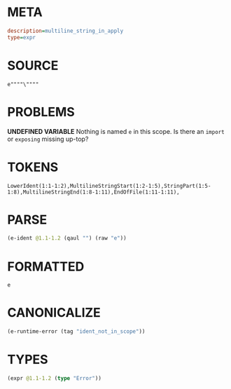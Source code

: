 # META
~~~ini
description=multiline_string_in_apply
type=expr
~~~
# SOURCE
~~~roc
e""""\""""
~~~
# PROBLEMS
**UNDEFINED VARIABLE**
Nothing is named `e` in this scope.
Is there an `import` or `exposing` missing up-top?

# TOKENS
~~~zig
LowerIdent(1:1-1:2),MultilineStringStart(1:2-1:5),StringPart(1:5-1:8),MultilineStringEnd(1:8-1:11),EndOfFile(1:11-1:11),
~~~
# PARSE
~~~clojure
(e-ident @1.1-1.2 (qaul "") (raw "e"))
~~~
# FORMATTED
~~~roc
e
~~~
# CANONICALIZE
~~~clojure
(e-runtime-error (tag "ident_not_in_scope"))
~~~
# TYPES
~~~clojure
(expr @1.1-1.2 (type "Error"))
~~~
